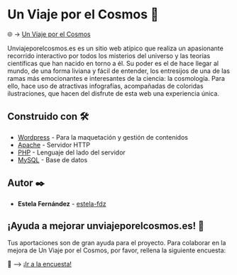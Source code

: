 # Un Viaje por el Cosmos 🌌

🌐 -> [Un Viaje por el Cosmos](https://unviajeporelcosmos.es) 

Unviajeporelcosmos.es es un sitio web atípico que realiza un apasionante recorrido interactivo por todos los misterios del universo y las teorías científicas que han nacido en torno a él. Su poder es el de hace llegar al mundo, de una forma liviana y fácil de entender, los entresijos de una de las ramas más emocionantes e interesantes de la ciencia: la cosmología. Para ello, hace uso de atractivas infografías, acompañadas de coloridas ilustraciones, que hacen del disfrute de esta web una experiencia única.

## Construido con 🛠️

* [Wordpress](https://wordpress.org/) - Para la maquetación y gestión de contenidos
* [Apache](https://httpd.apache.org/) - Servidor HTTP
* [PHP](https://www.php.net/) - Lenguaje del lado del servidor
* [MySQL](https://www.mysql.com/) - Base de datos


## Autor ✒️

* **Estela Fernández** - [estela-fdz](https://github.com/estela-fdz/)


## ¡Ayuda a mejorar unviajeporelcosmos.es! 🎁

Tus aportaciones son de gran ayuda para el proyecto. Para colaborar en la mejora de Un Viaje por el Cosmos, por favor, rellena la siguiente encuesta:

📄 --> [¡Ir a la encuesta!](https://www.survio.com/survey/d/K2Y8V7G1K9C8M5X2Y)
